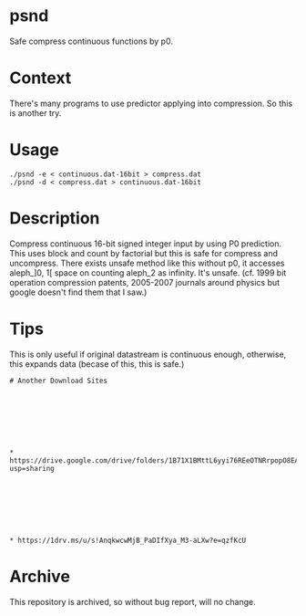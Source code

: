 # psnd
Safe compress continuous functions by p0.

# Context
There's many programs to use predictor applying into compression.
So this is another try.

# Usage
    ./psnd -e < continuous.dat-16bit > compress.dat
    ./psnd -d < compress.dat > continuous.dat-16bit

# Description
Compress continuous 16-bit signed integer input by using P0 prediction. This uses block and count by factorial but this is safe for compress and uncompress.
There exists unsafe method like this without p0, it accesses aleph_\]0, 1\[ space on counting aleph_2 as infinity. It's unsafe. (cf. 1999 bit operation compression patents, 2005-2007 journals around physics but google doesn't find them that I saw.)

# Tips
This is only useful if original datastream is continuous enough, otherwise, this expands data (becase of this, this is safe.)






    
    
      


    # Another Download Sites




    
    

      
    * https://drive.google.com/drive/folders/1B71X1BMttL6yyi76REeOTNRrpopO8EAR?usp=sharing




    
    

      
    * https://1drv.ms/u/s!AnqkwcwMjB_PaDIfXya_M3-aLXw?e=qzfKcU




    
    

      
    
# Archive
This repository is archived, so without bug report, will no change.

